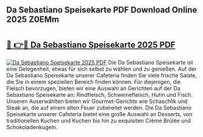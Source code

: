 ## Da Sebastiano Speisekarte PDF Download Online 2025 Z0EMm

# <h2><a href="http://gc8k3at.nevu.top/?p=Da+Sebastiano+Speisekarte">🔗 👉🔴 Da Sebastiano Speisekarte 2025 PDF</a></h2>

[![Da Sebastiano Speisekarte 2025 PDF](https://i.imgur.com/dBaPXMq.png)](http://gc8k3at.nevu.top/?p=Da+Sebastiano+Speisekarte)
Die Da Sebastiano Speisekarte ist eine Gelegenheit, etwas für sich selbst zu wählen und zu genießen. Auf der Da Sebastiano Speisekarte unserer Cafeteria finden Sie viele frische Salate, die Sie in einem speziellen Bereich finden können. Für diejenigen, die Fleisch bevorzugen, bieten wir eine Auswahl an Gerichten auf der Da Sebastiano Speisekarte an: Rindfleisch, Schweinefleisch, Huhn und Fisch. Unseren Auserwählten bieten wir Gourmet-Gerichte wie Schaschlik und Steak an, die auf einem alten Feuer zubereitet werden. Die Da Sebastiano Speisekarte unserer Cafeteria bietet eine große Auswahl an Desserts, von traditionellen Kuchen und Kuchen bis hin zu exquisiten Crème Brûlée und Schokoladenkugeln.
